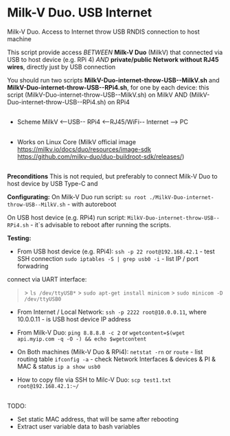 
# Milk-V Duo. USB Internet
Milk-V Duo. Access to Internet throw USB RNDIS connection to host machine

 This script provide access  *BETWEEN*  **Milk-V Duo** (MilkV) that connected via USB to host device (e.g. RPi 4) *AND*  **private/public Network without RJ45 wires**, directly just by USB connection
 
You should run two scripts  **MilkV-Duo-internet-throw-USB--MilkV.sh**  and  **MilkV-Duo-internet-throw-USB--RPi4.sh**, for one by each device: this script (MilkV-Duo-internet-throw-USB--MilkV.sh) on MilkV  AND  (MilkV-Duo-internet-throw-USB--RPi4.sh) on RPi4

##
 * Scheme
MilkV <--USB-- RPi4 <--RJ45/WiFi-- Internet --> PC

##
 * Works on Linux Core (MilkV official image https://milkv.io/docs/duo/resources/image-sdk
https://github.com/milkv-duo/duo-buildroot-sdk/releases/)

##
**Preconditions**
This is not requied, but preferably to connect Milk-V Duo to host device by USB Type-C and 

**Configurating:**
On Milk-V Duo run script: `su root ./MilkV-Duo-internet-throw-USB--MilkV.sh` - with autoreboot
    
On USB host device (e.g. RPi4) run script: `MilkV-Duo-internet-throw-USB--RPi4.sh` - it`s advisable to reboot after running the scripts.

**Testing:**

- From USB host device (e.g. RPi4):
`ssh -p 22 root@192.168.42.1` - test SSH connection
`sudo iptables -S | grep usb0 -i` - list IP / port forwadring 

connect via UART interface:
> \> `ls /dev/ttyUSB*`
> \> `sudo apt-get install minicom`
> \> `sudo minicom -D /dev/ttyUSB0`

- From Internet / Local Network: `ssh -p 2222 root@10.0.0.11`, where 10.0.0.11 - is USB host device IP address

- From Milk-V Duo:
 `ping 8.8.8.8 -c 2`
  or `wgetcontent=$(wget api.myip.com -q -O -) && echo $wgetcontent`

- On Both machines (Milk-V Duo & RPi4):
 `netstat -rn` or `route` - list routing table
 `ifconfig -a` - check Network Interfaces & devices & PI & MAC & status
 `ip a show usb0`

- How to copy file via SSH to Milc-V Duo: `scp test1.txt root@192.168.42.1:~/`
 
##
TODO:
- Set static MAC address, that will be same after rebooting
- Extract user variable data to bash variables

